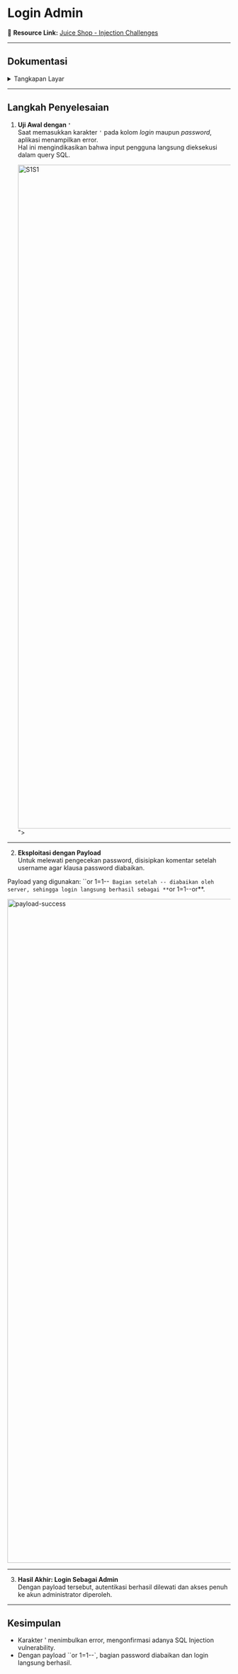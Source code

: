 # Login Admin

🔗 **Resource Link:** [Juice Shop - Injection Challenges](https://portswigger.net/web-security/sql-injection/lab-login-bypass)

---

## Dokumentasi
<details>
<summary>Tangkapan Layar</summary>

<!-- ![S1S1](../assets/S1S1.png) -->

</details>

---

## Langkah Penyelesaian

1. **Uji Awal dengan `'`**  
   Saat memasukkan karakter `'` pada kolom *login* maupun *password*, aplikasi menampilkan error.  
   Hal ini mengindikasikan bahwa input pengguna langsung dieksekusi dalam query SQL.  

   <img width="1500" alt="S1S1" src="https://github.com/user-attachments/assets/67ce711c-533a-44c2-8c6c-aa5dc04f19a6"/>">

---

2. **Eksploitasi dengan Payload**  
   Untuk melewati pengecekan password, disisipkan komentar setelah username agar klausa password diabaikan.

Payload yang digunakan: ``or 1=1--`
Bagian setelah -- diabaikan oleh server, sehingga login langsung berhasil sebagai **`or 1=1--or**.

<img width="1500" alt="payload-success" src="c:\Users\Muhamad Arrayyan\AppData\Local\Packages\5319275A.WhatsAppDesktop_cv1g1gvanyjgm\TempState\9B1CB2C300EF5FB35CBA2F89C1A36FFD\WhatsApp Image 2025-09-08 at 22.09.59_4ae32206.jpg">

---

3. **Hasil Akhir: Login Sebagai Admin**  
Dengan payload tersebut, autentikasi berhasil dilewati dan akses penuh ke akun administrator diperoleh.


---

## Kesimpulan
- Karakter ' menimbulkan error, mengonfirmasi adanya SQL Injection vulnerability.
- Dengan payload ``or 1=1--`, bagian password diabaikan dan login langsung berhasil.